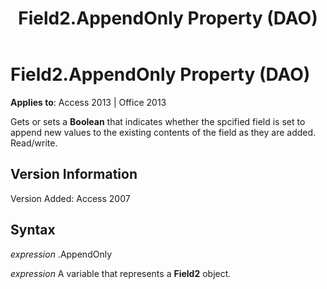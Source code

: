 ﻿---
title: Field2.AppendOnly Property (DAO)
TOCTitle: AppendOnly Property
ms:assetid: 4427f3af-6393-0f1c-ecac-017112022583
ms:mtpsurl: https://msdn.microsoft.com/library/Ff193152(v=office.15)
ms:contentKeyID: 48544524
ms.date: 09/18/2015
mtps_version: v=office.15
---

# Field2.AppendOnly Property (DAO)


**Applies to**: Access 2013 | Office 2013

Gets or sets a **Boolean** that indicates whether the spcified field is set to append new values to the existing contents of the field as they are added. Read/write.

## Version Information

Version Added: Access 2007

## Syntax

*expression* .AppendOnly

*expression* A variable that represents a **Field2** object.

